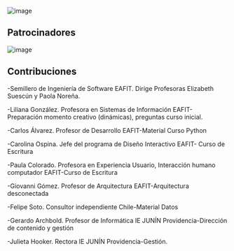 ![image](https://github.com/user-attachments/assets/69a8827d-f6bc-4b67-9cb3-751d8f4fbddc)


## Patrocinadores
![image](https://github.com/user-attachments/assets/a56df348-8086-4d19-b13a-83e4708fac6f)


## Contribuciones
-Semillero de Ingeniería de Software EAFIT. Dirige Profesoras Elizabeth Suescún y Paola Noreña.

-Liliana González. Profesora en Sistemas de Información EAFIT- Preparación momento creativo (dinámicas), preguntas curso inicial.

-Carlos Álvarez. Profesor de Desarrollo EAFIT-Material Curso Python

-Carolina Ospina. Jefe del programa de Diseño Interactivo EAFIT- Curso de Escritura

-Paula Colorado. Profesora en Experiencia Usuario, Interacción humano computador EAFIT-Curso de Escritura

-Giovanni Gómez. Profesor de Arquitectura EAFIT-Arquitectura desconectada

-Felipe Soto. Consultor independiente Chile-Material Datos

-Gerardo Archbold. Profesor de Informática IE JUNÍN Providencia-Dirección de contenido y gestión

-Julieta Hooker. Rectora IE JUNÍN Providencia-Gestión.


